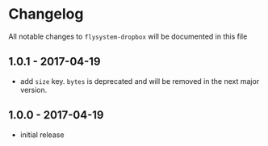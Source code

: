# Changelog

All notable changes to `flysystem-dropbox` will be documented in this file

## 1.0.1 - 2017-04-19

- add `size` key. `bytes` is deprecated and will be removed in the next major version.


## 1.0.0 - 2017-04-19

- initial release

